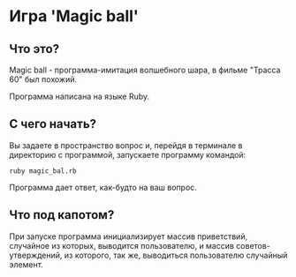 # Игра 'Magic ball'
## Что это?

Magic ball - программа-имитация волшебного шара, в фильме "Трасса 60" был похожий.

Программа написана на языке Ruby.

## С чего начать?

Вы задаете в пространство вопрос и, перейдя в терминале в директорию с программой, запускаете программу командой:

```
ruby magic_bal.rb
```

Программа дает ответ, как-будто на ваш вопрос.

## Что под капотом?
При запуске программа инициализирует массив приветствий, случайное из которых, выводится пользователю, и массив 
советов-утверждений, из которого, так же, выводиться пользователю случайный элемент.
